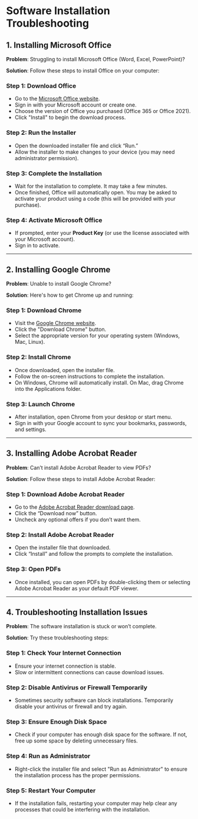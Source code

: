# Software Installation Troubleshooting

## 1. Installing Microsoft Office

**Problem**: Struggling to install Microsoft Office (Word, Excel, PowerPoint)?

**Solution**: Follow these steps to install Office on your computer:

### Step 1: Download Office
- Go to the [Microsoft Office website](https://www.microsoft.com/en-us/microsoft-365/get-started-with-office-2021).
- Sign in with your Microsoft account or create one.
- Choose the version of Office you purchased (Office 365 or Office 2021).
- Click "Install" to begin the download process.

### Step 2: Run the Installer
- Open the downloaded installer file and click “Run.”
- Allow the installer to make changes to your device (you may need administrator permission).

### Step 3: Complete the Installation
- Wait for the installation to complete. It may take a few minutes.
- Once finished, Office will automatically open. You may be asked to activate your product using a code (this will be provided with your purchase).

### Step 4: Activate Microsoft Office
- If prompted, enter your **Product Key** (or use the license associated with your Microsoft account).
- Sign in to activate.

---

## 2. Installing Google Chrome

**Problem**: Unable to install Google Chrome?

**Solution**: Here's how to get Chrome up and running:

### Step 1: Download Chrome
- Visit the [Google Chrome website](https://www.google.com/chrome/).
- Click the "Download Chrome" button.
- Select the appropriate version for your operating system (Windows, Mac, Linux).

### Step 2: Install Chrome
- Once downloaded, open the installer file.
- Follow the on-screen instructions to complete the installation.
- On Windows, Chrome will automatically install. On Mac, drag Chrome into the Applications folder.

### Step 3: Launch Chrome
- After installation, open Chrome from your desktop or start menu.
- Sign in with your Google account to sync your bookmarks, passwords, and settings.

---

## 3. Installing Adobe Acrobat Reader

**Problem**: Can’t install Adobe Acrobat Reader to view PDFs?

**Solution**: Follow these steps to install Adobe Acrobat Reader:

### Step 1: Download Adobe Acrobat Reader
- Go to the [Adobe Acrobat Reader download page](https://get.adobe.com/reader/).
- Click the “Download now” button.
- Uncheck any optional offers if you don’t want them.

### Step 2: Install Adobe Acrobat Reader
- Open the installer file that downloaded.
- Click “Install” and follow the prompts to complete the installation.

### Step 3: Open PDFs
- Once installed, you can open PDFs by double-clicking them or selecting Adobe Acrobat Reader as your default PDF viewer.

---

## 4. Troubleshooting Installation Issues

**Problem**: The software installation is stuck or won’t complete.

**Solution**: Try these troubleshooting steps:

### Step 1: Check Your Internet Connection
- Ensure your internet connection is stable.
- Slow or intermittent connections can cause download issues.

### Step 2: Disable Antivirus or Firewall Temporarily
- Sometimes security software can block installations. Temporarily disable your antivirus or firewall and try again.

### Step 3: Ensure Enough Disk Space
- Check if your computer has enough disk space for the software. If not, free up some space by deleting unnecessary files.

### Step 4: Run as Administrator
- Right-click the installer file and select "Run as Administrator" to ensure the installation process has the proper permissions.

### Step 5: Restart Your Computer
- If the installation fails, restarting your computer may help clear any processes that could be interfering with the installation.
